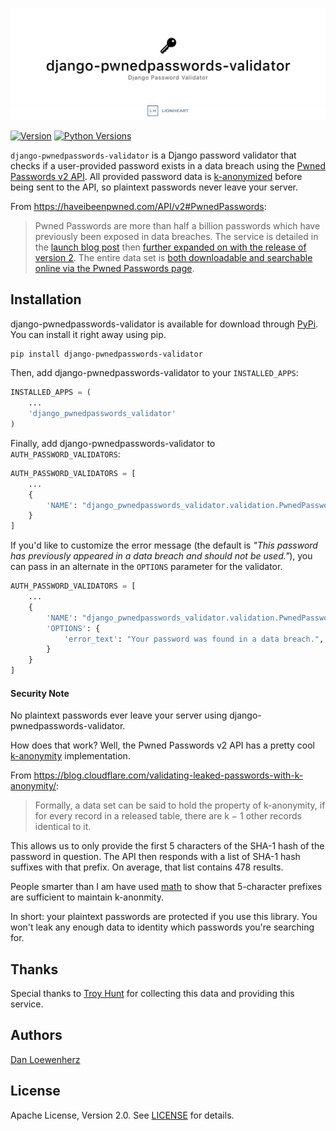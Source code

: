 <!-- <p align="center">
  <img width="344" height="225" src="meta/repo-banner-small.png" />
</p> -->

![](meta/repo-banner-2.png)
[![](meta/repo-banner-bottom.png)][lionheart-url]

[![Version][version-badge]][pypi-url]
[![Python Versions][versions-badge]][pypi-url]

`django-pwnedpasswords-validator` is a Django password validator that checks if a user-provided password exists in a data breach using the [Pwned Passwords v2 API](https://haveibeenpwned.com/API/v2#PwnedPasswords). All provided password data is [k-anonymized][k-anonymous-url] before being sent to the API, so plaintext passwords never leave your server.

From https://haveibeenpwned.com/API/v2#PwnedPasswords:

> Pwned Passwords are more than half a billion passwords which have previously been exposed in data breaches. The service is detailed in the [launch blog post](https://www.troyhunt.com/introducing-306-million-freely-downloadable-pwned-passwords/) then [further expanded on with the release of version 2](https://www.troyhunt.com/ive-just-launched-pwned-passwords-version-2). The entire data set is [both downloadable and searchable online via the Pwned Passwords page](https://haveibeenpwned.com/Passwords).

## Installation

django-pwnedpasswords-validator is available for download through [PyPi][pypi-url]. You can install it right away using pip.

```bash
pip install django-pwnedpasswords-validator
```

Then, add django-pwnedpasswords-validator to your `INSTALLED_APPS`:

```python
INSTALLED_APPS = (
    ...
    'django_pwnedpasswords_validator'
)
```

Finally, add django-pwnedpasswords-validator to `AUTH_PASSWORD_VALIDATORS`:

```python
AUTH_PASSWORD_VALIDATORS = [
    ...
    {
        'NAME': "django_pwnedpasswords_validator.validation.PwnedPasswordValidator"
    }
]
```

If you'd like to customize the error message (the default is *"This password has previously appeared in a data breach and should not be used."*), you can pass in an alternate in the `OPTIONS` parameter for the validator.

```python
AUTH_PASSWORD_VALIDATORS = [
    ...
    {
        'NAME': "django_pwnedpasswords_validator.validation.PwnedPasswordValidator",
        'OPTIONS': {
            'error_text': "Your password was found in a data breach.",
        }
    }
]
```

#### Security Note

No plaintext passwords ever leave your server using django-pwnedpasswords-validator.

How does that work? Well, the Pwned Passwords v2 API has a pretty cool [k-anonymity][k-anonymous-url] implementation.

From https://blog.cloudflare.com/validating-leaked-passwords-with-k-anonymity/:

> Formally, a data set can be said to hold the property of k-anonymity, if for every record in a released table, there are k − 1 other records identical to it.

This allows us to only provide the first 5 characters of the SHA-1 hash of the password in question. The API then responds with a list of SHA-1 hash suffixes with that prefix. On average, that list contains 478 results.

People smarter than I am have used [math](https://blog.cloudflare.com/validating-leaked-passwords-with-k-anonymity/) to show that 5-character prefixes are sufficient to maintain k-anonmity.

In short: your plaintext passwords are protected if you use this library. You won't leak any enough data to identity which passwords you're searching for.

## Thanks

Special thanks to [Troy Hunt](https://www.troyhunt.com) for collecting this data and providing this service.

## Authors

[Dan Loewenherz](https://github.com/dlo)

## License

Apache License, Version 2.0. See [LICENSE](LICENSE) for details.

[ci-badge]: https://img.shields.io/travis/lionheart/django-pwnedpasswords-validator.svg?style=flat
[version-badge]: https://img.shields.io/pypi/v/django-pwnedpasswords-validator.svg?style=flat
[versions-badge]: https://img.shields.io/pypi/pyversions/django-pwnedpasswords-validator.svg?style=flat

[travis-repo-url]: https://travis-ci.org/lionheart/django-pwnedpasswords-validator
[k-anonymous-url]: https://en.wikipedia.org/wiki/K-anonymity
[semver-url]: http://www.semver.org
[pypi-url]: https://pypi.python.org/pypi/django-pwnedpasswords-validator
[lionheart-url]: https://lionheartsw.com/

